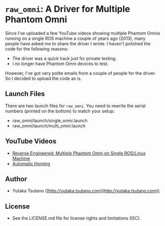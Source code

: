 `raw_omni`: A Driver for Multiple Phantom Omni
==============================================

Since I've uploaded a few YouTube videos showing multiple Phantom Omnis running on a single ROS machine a couple of years ago (2013), many people have asked me to share the driver I wrote. I haven't polished the code for the following reasons:

- The driver was a quick hack just for private testing.
- I no longer have Phantom Omni devices to test.

However, I've got very polite emails from a couple of people for the driver. So I decided to upload the code as is.

## Launch Files

There are two launch files for `raw_omni`. You need to rewrite the serial numbers (printed on the bottom) to match your setup:

- raw_omni/launch/single_omni.launch
- raw_omni/launch/multi_omni.launch

## YouTube Videos

- [Reverse Engineered: Multiple Phantom Omni on Single ROS/Linux Machine](https://www.youtube.com/watch?v=l9I1vPg016]k)
- [Automatic Homing](https://www.youtube.com/watch?v=zR56Btddc98)

## Author

- Yutaka Tsutano ([http://yutaka.tsutano.com](http://yutaka.tsutano.com))

## License

- See the LICENSE.md file for license rights and limitations (ISC).
